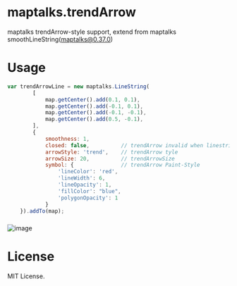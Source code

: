 # maptalks.trendArrow

maptalks trendArrow-style support, extend from maptalks smoothLineString(maptalks@0.37.0)

# Usage
```javascript
var trendArrowLine = new maptalks.LineString(
		[
			map.getCenter().add(0.1, 0.1),
			map.getCenter().add(-0.1, 0.1),
			map.getCenter().add(-0.1, -0.1),
			map.getCenter().add(0.5, -0.1),
		], 
		{
			smoothness: 1,			
			closed: false,          // trendArrow invalid when linestring-closed
			arrowStyle: 'trend',    // trendArrow tyle
			arrowSize: 20,          // trendArrowSize
			symbol: {               // trendArrow Paint-Style
				'lineColor': 'red',
				'lineWidth': 6,
				'lineOpacity': 1,
				'fillColor': "blue",
				'polygonOpacity': 1
			}
	}).addTo(map);
```   
###   
![image](https://github.com/JudeHu/maptalks.trendArrow/blob/master/dist/trendarrow-demo.png)

# License   
MIT License.
